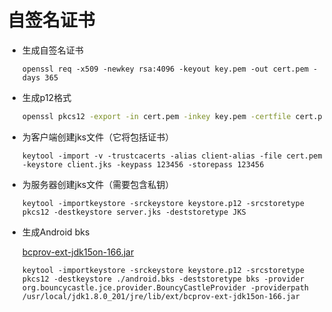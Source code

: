 # 自签名证书

- 生成自签名证书

  ```shell
  openssl req -x509 -newkey rsa:4096 -keyout key.pem -out cert.pem -days 365   
  ```

- 生成p12格式

  ```sh
  openssl pkcs12 -export -in cert.pem -inkey key.pem -certfile cert.pem -out keystore.p12
  ```

- 为客户端创建jks文件（它将包括证书）

  ```shell
  keytool -import -v -trustcacerts -alias client-alias -file cert.pem -keystore client.jks -keypass 123456 -storepass 123456  
  ```

- 为服务器创建jks文件（需要包含私钥）

  ```shell
  keytool -importkeystore -srckeystore keystore.p12 -srcstoretype pkcs12 -destkeystore server.jks -deststoretype JKS
  ```

- 生成Android bks

  [bcprov-ext-jdk15on-166.jar](http://www.bouncycastle.org/latest_releases.html)

  ```shell
  keytool -importkeystore -srckeystore keystore.p12 -srcstoretype pkcs12 -destkeystore ./android.bks -deststoretype bks -provider org.bouncycastle.jce.provider.BouncyCastleProvider -providerpath /usr/local/jdk1.8.0_201/jre/lib/ext/bcprov-ext-jdk15on-166.jar
  ```

  




 